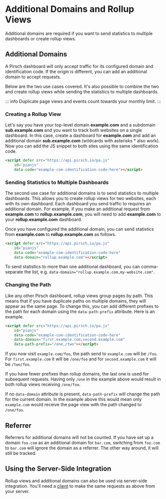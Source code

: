 # Additional Domains and Rollup Views

Additional domains are required if you want to send statistics to multiple dashboards or create rollup views.

## Additional Domains

A Pirsch dashboard will only accept traffic for its configured domain and identification code. If the origin is different, you can add an additional domain to accept requests.

Below are the two use cases covered. It's also possible to combine the two and create rollup views while sending the statistics to multiple dashboards.

::: info
Duplicate page views and events count towards your monthly limit.
:::

### Creating a Rollup View

Let's say you have your top-level domain **example.com** and a subdomain **sub.example.com** and you want to track both websites on a single dashboard. In this case, create a dashboard for **example.com** and add an additional domain **sub.example.com** (wildcards with asterisks * also work). Now you can add the JS snippet to both sites using the same identification code.

```html
<script defer src="https://api.pirsch.io/pa.js" 
    id="pianjs" 
    data-code="example-com-identification-code-here"></script>
```

### Sending Statistics to Multiple Dashboards

The second use case for additional domains is to send statistics to multiple dashboards. This allows you to create rollup views for two websites, each with its own dashboard. Each dashboard you send traffic to requires an additional domain. For example, if you make an additional request from **example.com** to **rollup.example.com**, you will need to add **example.com** to your **rollup.example.com** dashboard.

Once you have configured the additional domain, you can send statistics from **example.com** to **rollup.example.com** as follows.

```html
<script defer src="https://api.pirsch.io/pa.js" 
    id="pianjs" 
    data-code="example-com-identification-code-here"
    data-domain="rollup.example.com"></script>
```

To send statistics to more than one additional dashboard, you can comma-separate the list, e.g. `data-domain="rollup.example.com,my-website.com"`.

### Changing the Path

Like any other Pirsch dashboard, rollup views group pages by path. This means that if you have duplicate paths on multiple domains, they will appear as the same page. To change this, you can add different prefixes to the path for each domain using the `data-path-prefix` attribute. Here is an example.

```html
<script defer src="https://api.pirsch.io/pa.js" 
    id="pianjs" 
    data-code="example-com-identification-code-here"
    data-domain="first.example.com,second.example.com"
    data-path-prefix="/one,/two"></script>
```

If you now visit `example.com/foo`, the path send to `example.com` will be `/foo`. For `first.example.com` it will be `/one/foo` and for `second.example.com` it will be `/two/foo`.

If you have fewer prefixes than rollup domains, the last one is used for subsequent requests. Having only `/one` in the example above would result in both rollup views receiving `/one/foo`.

If no `data-domain` attribute is present, `data-path-prefix` will change the path for the current domain. In the example above this would mean only `example.com` would receive the page view with the path changed to `/one/foo`.

## Referrer

Referrers for additional domains will not be counted. If you have set up a domain `foo.com` as an additional domain for `bar.com`, switching from `foo.com` to `bar.com` will ignore the domain as a referrer. The other way around, it will still be tracked.

## Using the Server-Side Integration

Rollup views and additional domains can also be used via server-side integration. You'll need a [client](/api-sdks/api#creating-a-client) to make the same requests as above from your server.
